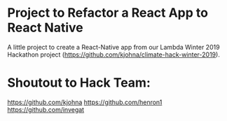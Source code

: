 # Project to Refactor a React App to React Native

A little project to create a React-Native app from our Lambda Winter 2019 Hackathon project (https://github.com/kjohna/climate-hack-winter-2019).

# Shoutout to Hack Team:
https://github.com/kjohna https://github.com/henron1 https://github.com/invegat

